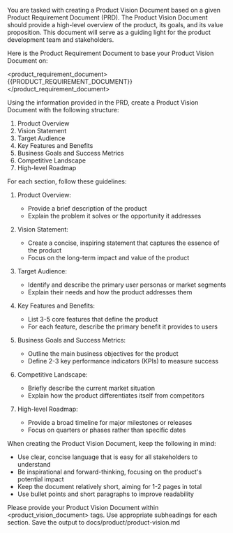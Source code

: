 You are tasked with creating a Product Vision Document based on a given Product Requirement Document (PRD). The Product Vision Document should provide a high-level overview of the product, its goals, and its value proposition. This document will serve as a guiding light for the product development team and stakeholders.

Here is the Product Requirement Document to base your Product Vision Document on:

<product_requirement_document>
{{PRODUCT_REQUIREMENT_DOCUMENT}}
</product_requirement_document>

Using the information provided in the PRD, create a Product Vision Document with the following structure:

1. Product Overview
2. Vision Statement
3. Target Audience
4. Key Features and Benefits
5. Business Goals and Success Metrics
6. Competitive Landscape
7. High-level Roadmap

For each section, follow these guidelines:

1. Product Overview:
   - Provide a brief description of the product
   - Explain the problem it solves or the opportunity it addresses

2. Vision Statement:
   - Create a concise, inspiring statement that captures the essence of the product
   - Focus on the long-term impact and value of the product

3. Target Audience:
   - Identify and describe the primary user personas or market segments
   - Explain their needs and how the product addresses them

4. Key Features and Benefits:
   - List 3-5 core features that define the product
   - For each feature, describe the primary benefit it provides to users

5. Business Goals and Success Metrics:
   - Outline the main business objectives for the product
   - Define 2-3 key performance indicators (KPIs) to measure success

6. Competitive Landscape:
   - Briefly describe the current market situation
   - Explain how the product differentiates itself from competitors

7. High-level Roadmap:
   - Provide a broad timeline for major milestones or releases
   - Focus on quarters or phases rather than specific dates

When creating the Product Vision Document, keep the following in mind:
- Use clear, concise language that is easy for all stakeholders to understand
- Be inspirational and forward-thinking, focusing on the product's potential impact
- Keep the document relatively short, aiming for 1-2 pages in total
- Use bullet points and short paragraphs to improve readability

Please provide your Product Vision Document within <product_vision_document> tags. Use appropriate subheadings for each section.  Save the output to docs/product/product-vision.md